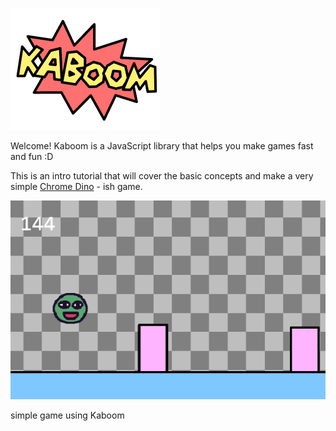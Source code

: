 ![kaboom](learn/kaboom.png)

Welcome! Kaboom is a JavaScript library that helps you make games fast and fun :D

This is an intro tutorial that will cover the basic concepts and make a very simple [Chrome Dino](https://en.wikipedia.org/wiki/Dinosaur_Game) - ish game.

![game](learn/game.png)

simple game using Kaboom
